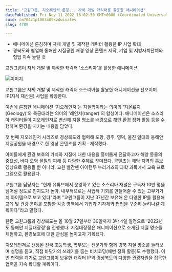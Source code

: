 ```yaml
---
title: "교원그룹, 지오레인저 론칭... 자체 개발 캐릭터를 활용한 애니메이션"
datePublished: Fri Nov 11 2022 16:02:50 GMT+0000 (Coordinated Universal Time)
cuid: cm704z1p1003x09kzdwiualev
slug: 4789

---
```



- 애니메이션 론칭하며 자체 개발 및 제작한 캐릭터 활용한 IP 사업 확대
- 경북도와 협업해 동해안 지질공원 배경 영상 콘텐츠 제작, 기업 및 지방자치단체와 협업 지속 늘릴 것

교원그룹이 자체 개발 및 제작한 캐릭터 '소스리아'를 활용한 애니메이션

![이미지](https://cdn.hashnode.com/res/hashnode/image/upload/v1739257438867/e693c0bc-5aa9-41ad-84c8-e81356b86a69.jpeg)

교원그룹은 자체 개발 및 제작한 캐릭터 소스리아를 활용한 애니메이션을 선보이며 IP(지식 재산권) 사업을 확장한다.

이번에 론칭한 애니메이션 '지오레인저'는 지질학이라는 의미의 '지올로지(Geology)'와 특공대라는 의미의 '레인저(ranger)'의 합성어다. 애니메이션은 소스리아 캐릭터들이 지오레인저로 변신해 지질 명소를 배경으로 해안 환경 정화 활동 등을 수행하며 환경을 지키는 내용을 담았다.

첫 번째 지오레인저 시리즈로 경상북도와 협력해 포항, 경주, 영덕, 울진 일대의 동해안 지질공원을 배경으로 한 영상 콘텐츠를 기획ㆍ제작했다.

아이들에게 환경 보호의 가치와 지질에 대한 내용을 흥미롭게 전달하고자 해양 동물의 중요성, 바다 오염 물질의 피해 등 다양한 주제로 꾸며졌다. 콘텐츠는 해당 지역의 홍보 영상으로 활용될 뿐 아니라, 교원 빨간펜 아이캔두 누리키즈의 과학 과목에서 교육 프로그램으로 활용된다.

교원그룹 담당자는 "현재 유튜브에서 운영하고 있는 소스리아 채널은 구독자 10만 명을 넘어설 정도로 인지도가 높아, 내부적으로는 사업적 기회를 만들어줄 수 있는 고부가가치 아이템으로 보고 있다"라며 "교원그룹이 지난 37년간 보유해 온 다양한 IP를 활용해 교육 및 관광 분야를 포함한 각종 영역에서 기업과 지자체와 협업을 꾸준히 늘려나갈 계획이다"라고 말했다.

한편 교원그룹과 경상북도는 올 10월 27일부터 30일까지 3박 4일 일정으로 '2022년도 동해안 지질대장정'을 진행했다. 지질대장정은 애니메이션으로 소개된 지질 명소를 체험하고, 환경보호에 대한 관심을 높이고자 기획됐다.

지오레인저로 선정된 전국 초등학생, 학부모는 전문가와 함께 경북 지질 명소를 둘러보며 설명을 듣고, 직접 바닷가의 쓰레기를 줍는 비치코밍(해변 정화 활동)도 수행했다. 이번 협력을 계기로 교원그룹이 보유한 캐릭터 IP와 경상북도의 다양한 관광자원을 접목한 협력을 지속 확대할 계획이다.